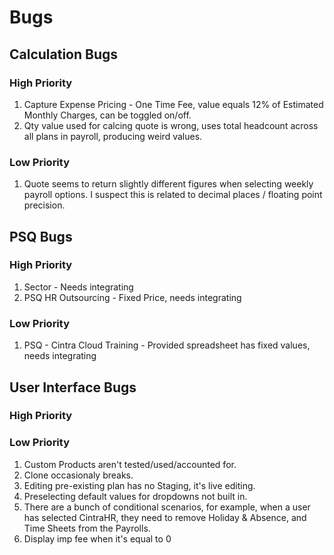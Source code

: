 # Bugs

## Calculation Bugs
### High Priority
1. Capture Expense Pricing - One Time Fee, value equals 12% of Estimated Monthly Charges, can be toggled on/off.
2. Qty value used for calcing quote is wrong, uses total headcount across all plans in payroll, producing weird values.
### Low Priority
1. Quote seems to return slightly different figures when selecting weekly payroll options. I suspect this is related to decimal places / floating point precision.

## PSQ Bugs
### High Priority
1. Sector - Needs integrating
2. PSQ HR Outsourcing - Fixed Price, needs integrating
### Low Priority
1. PSQ - Cintra Cloud Training - Provided spreadsheet has fixed values, needs integrating

## User Interface Bugs
### High Priority
### Low Priority
1. Custom Products aren't tested/used/accounted for. 
1. Clone occasionaly breaks.
2. Editing pre-existing plan has no Staging, it's live editing.
3. Preselecting default values for dropdowns not built in.
4. There are a bunch of conditional scenarios, for example, when a user has selected CintraHR, they need to remove Holiday & Absence, and Time Sheets from the Payrolls.
5. Display imp fee when it's equal to 0